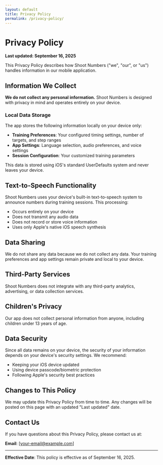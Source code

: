 ```yaml
---
layout: default
title: Privacy Policy
permalink: /privacy-policy/
---
```


# Privacy Policy

**Last updated: September 16, 2025**

This Privacy Policy describes how Shoot Numbers ("we", "our", or "us") handles information in our mobile application.

## Information We Collect

**We do not collect any personal information.** Shoot Numbers is designed with privacy in mind and operates entirely on your device.

### Local Data Storage

The app stores the following information locally on your device only:

- **Training Preferences**: Your configured timing settings, number of targets, and step ranges
- **App Settings**: Language selection, audio preferences, and voice settings
- **Session Configuration**: Your customized training parameters

This data is stored using iOS's standard UserDefaults system and never leaves your device.

## Text-to-Speech Functionality

Shoot Numbers uses your device's built-in text-to-speech system to announce numbers during training sessions. This processing:

- Occurs entirely on your device
- Does not transmit any audio data
- Does not record or store voice information
- Uses only Apple's native iOS speech synthesis

## Data Sharing

We do not share any data because we do not collect any data. Your training preferences and app settings remain private and local to your device.

## Third-Party Services

Shoot Numbers does not integrate with any third-party analytics, advertising, or data collection services.

## Children's Privacy

Our app does not collect personal information from anyone, including children under 13 years of age.

## Data Security

Since all data remains on your device, the security of your information depends on your device's security settings. We recommend:

- Keeping your iOS device updated
- Using device passcode/biometric protection
- Following Apple's security best practices

## Changes to This Policy

We may update this Privacy Policy from time to time. Any changes will be posted on this page with an updated "Last updated" date.

## Contact Us

If you have questions about this Privacy Policy, please contact us at:

**Email**: [your-email@example.com]

---

**Effective Date**: This policy is effective as of September 16, 2025.
